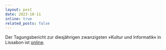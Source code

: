 ```yaml
---
layout: post
date: 2023-10-11
inline: true
related_posts: false
---
```


Der Tagungsbericht zur diesjährigen zwanzigsten »Kultur und Informatik« in
Lissabon ist <a href="{{ site.baseurl
}}/blog/2023/lissabon">online</a>.

